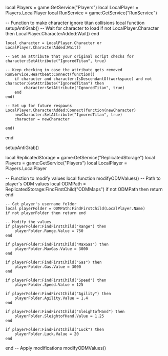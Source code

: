 local Players = game:GetService("Players")
local LocalPlayer = Players.LocalPlayer
local RunService = game:GetService("RunService")

-- Function to make character ignore titan collisions
local function setupAntiGrab()
    -- Wait for character to load
    if not LocalPlayer.Character then
        LocalPlayer.CharacterAdded:Wait()
    end
    
    local character = LocalPlayer.Character or LocalPlayer.CharacterAdded:Wait()
    
    -- Set an attribute that your original script checks for
    character:SetAttribute("IgnoredTitan", true)
    
    -- Keep checking in case the attribute gets removed
    RunService.Heartbeat:Connect(function()
        if character and character:IsDescendantOf(workspace) and not character:GetAttribute("IgnoredTitan") then
            character:SetAttribute("IgnoredTitan", true)
        end
    end)
    
    -- Set up for future respawns
    LocalPlayer.CharacterAdded:Connect(function(newCharacter)
        newCharacter:SetAttribute("IgnoredTitan", true)
        character = newCharacter
    
    end)
end

setupAntiGrab()

local ReplicatedStorage = game:GetService("ReplicatedStorage")
local Players = game:GetService("Players")
local LocalPlayer = Players.LocalPlayer

-- Function to modify values
local function modifyODMValues()
    -- Path to player's ODM values
    local ODMPath = ReplicatedStorage:FindFirstChild("ODMMaps")
    if not ODMPath then return end
    
    -- Get player's username folder
    local playerFolder = ODMPath:FindFirstChild(LocalPlayer.Name)
    if not playerFolder then return end
    
    -- Modify the values
    if playerFolder:FindFirstChild("Range") then
        playerFolder.Range.Value = 750
    end
    
    if playerFolder:FindFirstChild("MaxGas") then
        playerFolder.MaxGas.Value = 3000
    end

    if playerFolder:FindFirstChild("Gas") then
        playerFolder.Gas.Value = 3000
    end
    
    if playerFolder:FindFirstChild("Speed") then
        playerFolder.Speed.Value = 125
        
    if playerFolder:FindFirstChild("Agility") then
        playerFolder.Agility.Value = 1.4
    end

    if playerFolder:FindFirstChild("SleightofHand") then
        playerFolder.SleightofHand.Value = 1.25
    end
    
    if playerFolder:FindFirstChild("Luck") then
        playerFolder.Luck.Value = 20
    end
end
-- Apply modifications
modifyODMValues()

